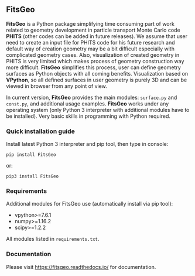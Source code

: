 ## FitsGeo

**FitsGeo** is a Python package simplifying time consuming part of work related 
to geometry development in particle transport Monte Carlo code **PHITS** (other
codes can be added in future releases). We assume that user need to create an
input file for PHITS code for his future research and default way of creation
geometry may be a bit difficult especially with complicated geometry cases.
Also, visualization of created geometry in PHITS is very limited which makes
process of geometry construction way more difficult. **FitsGeo** simplifies this
process, user can define geometry surfaces as Python objects with all coming
benefits. Visualization based on **VPython**, so all defined surfaces in user
geometry is purely 3D and can be viewed in browser from any point of view.

In current version, **FitsGeo** provides the main modules: `surface.py` and
`const.py`, and additional usage examples. **FitsGeo** works under any operating
system (only Python 3 interpreter with additional modules have to be installed).
Very basic skills in programming with Python required.

### Quick installation guide

Install latest Python 3 interpreter and pip tool, then type in console:

    pip install FitsGeo
    
or:

    pip3 install FitsGeo

### Requirements

Additional modules for FitsGeo use (automatically install via pip tool):

* vpython>=7.6.1
* numpy>=1.16.2
* scipy>=1.2.2

All modules listed in `requirements.txt`.

### Documentation

Please visit https://fitsgeo.readthedocs.io/ for documentation.

